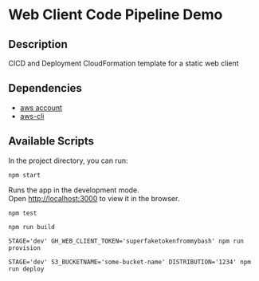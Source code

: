 # Web Client Code Pipeline Demo 

## Description
CICD and Deployment CloudFormation template for a static web client

## Dependencies
* [aws account](https://aws.amazon.com/)
* [aws-cli](https://aws.amazon.com/cli/)

## Available Scripts

In the project directory, you can run:

`npm start`

Runs the app in the development mode.<br>
Open [http://localhost:3000](http://localhost:3000) to view it in the browser.

`npm test`

`npm run build`

`STAGE='dev' GH_WEB_CLIENT_TOKEN='superfaketokenfrommybash' npm run provision`

`STAGE='dev' S3_BUCKETNAME='some-bucket-name' DISTRIBUTION='1234' npm run deploy`

